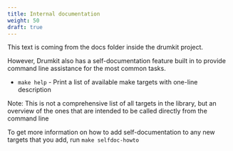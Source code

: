```yaml
---
title: Internal documentation
weight: 50
draft: true
---
```


This text is coming from the docs folder inside the drumkit project.

However, Drumkit also has a self-documentation feature built in to provide command line assistance for the most common tasks.

* `make help` - Print a list of available make targets with one-line description 

Note: This is not a comprehensive list of all targets in the library, but an overview of the ones that are intended to be called directly from the command line

To get more information on how to add self-documentation to any new targets that you add, run `make selfdoc-howto`
